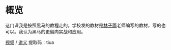 # 概览

这门课我是按照黑马的教程走的。学校发的教材是[林子雨](http://dblab.xmu.edu.cn/post/linziyu/)老师编写的教材，写的也可以。我认为黑马的更偏向实战和应用。

[视频](https://www.bilibili.com/video/BV1JT4y1g7nM) / [讲义](https://pan.baidu.com/s/1rFA8lyxiCIz2EONItZp_bQ) 提取码：tiua

